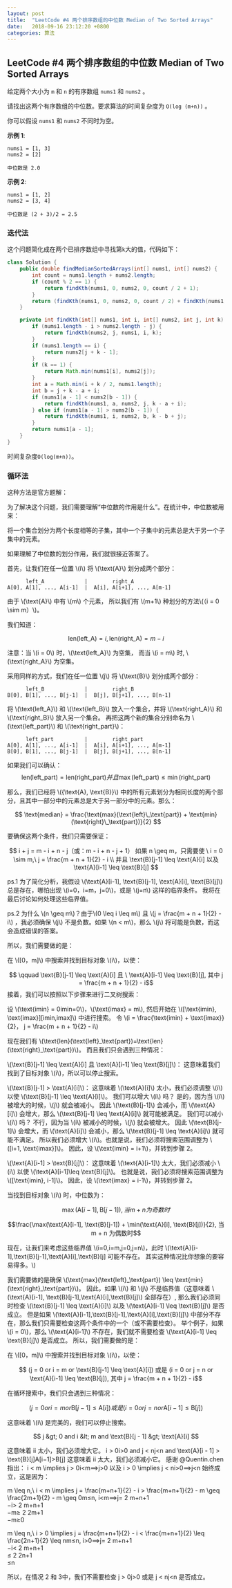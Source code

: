 ```yaml
---
layout: post
title:  "LeetCode #4 两个排序数组的中位数 Median of Two Sorted Arrays"
date:   2018-09-16 23:12:20 +0800
categories: 算法
---
```


<script type="text/javascript" src="http://cdn.mathjax.org/mathjax/latest/MathJax.js?config=default"></script>

## LeetCode #4 两个排序数组的中位数 Median of Two Sorted Arrays

给定两个大小为 `m` 和 `n` 的有序数组 `nums1` 和 `nums2` 。

请找出这两个有序数组的中位数。要求算法的时间复杂度为 `O(log (m+n))` 。

你可以假设 `nums1` 和 `nums2` 不同时为空。

**示例 1**:

```
nums1 = [1, 3]
nums2 = [2]

中位数是 2.0
```

**示例 2**:

```
nums1 = [1, 2]
nums2 = [3, 4]

中位数是 (2 + 3)/2 = 2.5
```

### 迭代法

这个问题简化成在两个已排序数组中寻找第`k`大的值，代码如下：

```java
class Solution {
    public double findMedianSortedArrays(int[] nums1, int[] nums2) {
        int count = nums1.length + nums2.length;
		if (count % 2 == 1) {
			return findKth(nums1, 0, nums2, 0, count / 2 + 1);
		}
		return (findKth(nums1, 0, nums2, 0, count / 2) + findKth(nums1, 0, nums2, 0, count / 2 + 1)) / 2.0;
    }

    private int findKth(int[] nums1, int i, int[] nums2, int j, int k) {
		if (nums1.length - i > nums2.length - j) {
			return findKth(nums2, j, nums1, i, k);
		}
		if (nums1.length == i) {
			return nums2[j + k - 1];
		}
		if (k == 1) {
			return Math.min(nums1[i], nums2[j]);
		}
		int a = Math.min(i + k / 2, nums1.length);
		int b = j + k - a + i;
		if (nums1[a - 1] < nums2[b - 1]) {
			return findKth(nums1, a, nums2, j, k - a + i);
		} else if (nums1[a - 1] > nums2[b - 1]) {
			return findKth(nums1, i, nums2, b, k - b + j);
		}
		return nums1[a - 1];
	}
}
```

时间复杂度`O(log(m+n))`。

### 循环法

这种方法是官方题解：

为了解决这个问题，我们需要理解“中位数的作用是什么”。在统计中，中位数被用来：

将一个集合划分为两个长度相等的子集，其中一个子集中的元素总是大于另一个子集中的元素。

如果理解了中位数的划分作用，我们就很接近答案了。

首先，让我们在任一位置 \\(i\\) 将 \\(\text{A}\\) 划分成两个部分：

          left_A             |        right_A
    A[0], A[1], ..., A[i-1]  |  A[i], A[i+1], ..., A[m-1]
由于 \\(\text{A}\\) 中有 \\(m\\) 个元素， 所以我们有 \\(m+1\\) 种划分的方法\\(（i = 0 \sim m）\\)。

我们知道：

$$
\text{len}(\text{left\_A}) = i, \text{len}(\text{right\_A}) = m - i
$$

注意：当 \\(i = 0\\) 时，\\(\text{left\_A}\\) 为空集， 而当 \\(i = m\\) 时, \\(\text{right\_A}\\) 为空集。

采用同样的方式，我们在任一位置 \\(j\\) 将 \\(\text{B}\\) 划分成两个部分：

          left_B             |        right_B
    B[0], B[1], ..., B[j-1]  |  B[j], B[j+1], ..., B[n-1]
将 \\(\text{left\_A}\\) 和 \\(\text{left\_B}\\) 放入一个集合，并将 \\(\text{right\_A}\\) 和 \\(\text{right\_B}\\) 放入另一个集合。 再把这两个新的集合分别命名为 \\(\text{left\_part}\\) 和 \\(\text{right\_part}\\)：

          left_part          |        right_part
    A[0], A[1], ..., A[i-1]  |  A[i], A[i+1], ..., A[m-1]
    B[0], B[1], ..., B[j-1]  |  B[j], B[j+1], ..., B[n-1]
如果我们可以确认：
$$
\text{len}(\text{left\_part}) = \text{len}(\text{right\_part})并且
\max(\text{left\_part}) \leq \min(\text{right\_part})
$$

那么，我们已经将 \\(\{\text{A}, \text{B}\}\\) 中的所有元素划分为相同长度的两个部分，且其中一部分中的元素总是大于另一部分中的元素。那么：

$$
\text{median} = \frac{\text{max}(\text{left}\_\text{part}) + \text{min}(\text{right}\_\text{part})}{2}
$$

要确保这两个条件，我们只需要保证：

$$
i + j = m - i + n - j（或：m - i + n - j + 1） 如果 n \geq m，只需要使 \ i = 0 \sim m,\ j = \frac{m + n + 1}{2} - i \\ ​并且
\text{B}[j-1] \leq \text{A}[i] 以及 \text{A}[i-1] \leq \text{B}[j]
$$

ps.1 为了简化分析，我假设 \\(\text{A}[i-1], \text{B}[j-1], \text{A}[i], \text{B}[j]\\) 总是存在，哪怕出现 \\(i=0，i=m，j=0\\)，或是 \\(j=n\\) 这样的临界条件。 我将在最后讨论如何处理这些临界值。

ps.2 为什么 \\(n \geq m\\)？由于\\(0 \leq i \leq m\\) 且 \\(j = \frac{m + n + 1}{2} - i\\)​	，我必须确保 \\(j\\) 不是负数。如果 \\(n &lt; m\\)，那么 \\(j\\) 将可能是负数，而这会造成错误的答案。

所以，我们需要做的是：

在 \\([0，m]\\) 中搜索并找到目标对象 \\(i\\)，以使：

$$
\qquad \text{B}[j-1] \leq \text{A}[i]  且 \ \text{A}[i-1] \leq \text{B}[j],  其中 j = \frac{m + n + 1}{2} - i$$
接着，我们可以按照以下步骤来进行二叉树搜索：

设 \\(\text{imin} = 0imin=0\\)，\\(\text{imax} = m\\), 然后开始在 \\([\text{imin}, \text{imax}][imin,imax]\\) 中进行搜索。
令 \\(i = \frac{\text{imin} + \text{imax}}{2}， j = \frac{m + n + 1}{2} - i\\)

现在我们有 \\(\text{len}(\text{left}\_\text{part})=\text{len}(\text{right}\_\text{part})\\)。 而且我们只会遇到三种情况：

\\(\text{B}[j-1] \leq \text{A}[i] 且 \text{A}[i-1] \leq \text{B}[j]\\)：
这意味着我们找到了目标对象 \\(i\\)，所以可以停止搜索。

\\(\text{B}[j-1] &gt; \text{A}[i]\\)：
这意味着 \\(\text{A}[i]\\) 太小，我们必须调整 \\(i\\) 以使 \\(\text{B}[j-1] \leq \text{A}[i]\\)。
我们可以增大 \\(i\\) 吗？
      是的，因为当 \\(i\\) 被增大的时候，\\(j\\) 就会被减小。
      因此 \\(\text{B}[j-1]\\) 会减小，而 \\(\text{A}[i]\\) 会增大，那么 \\(\text{B}[j-1] \leq \text{A}[i]\\) 就可能被满足。
我们可以减小 \\(i\\) 吗？
      不行，因为当 \\(i\\) 被减小的时候，\\(j\\) 就会被增大。
      因此 \\(\text{B}[j-1]\\) 会增大，而 \\(\text{A}[i]\\) 会减小，那么 \\(\text{B}[j-1] \leq \text{A}[i]\\) 就可能不满足。
所以我们必须增大 \\(i\\)。也就是说，我们必须将搜索范围调整为 \\([i+1, \text{imax}]\\)。 因此，设 \\(\text{imin} = i+1\\)，并转到步骤 2。

\\(\text{A}[i-1] &gt; \text{B}[j]\\)： 这意味着 \\(\text{A}[i-1]\\) 太大，我们必须减小 \\(i\\) 以使 \\(\text{A}[i-1]\leq \text{B}[j]\\)。 也就是说，我们必须将搜索范围调整为 \\([\text{imin}, i-1]\\)。
因此，设 \\(\text{imax} = i-1\\)，并转到步骤 2。

当找到目标对象 \\(i\\) 时，中位数为：

$$\max(\text{A}[i-1], \text{B}[j-1]),  当 m + n 为奇数时$$

$$\frac{\max(\text{A}[i-1], \text{B}[j-1]) + \min(\text{A}[i], \text{B}[j])}{2},  当 m + n 为偶数时$$

现在，让我们来考虑这些临界值 \\(i=0,i=m,j=0,j=n\\)，此时 \\(\text{A}[i-1],\text{B}[j-1],\text{A}[i],\text{B}[j] 可能不存在。 其实这种情况比你想象的要容易得多。\\)

我们需要做的是确保 \\(\text{max}(\text{left}\_\text{part}) \leq \text{min}(\text{right}\_\text{part})\\)。 因此，如果 \\(i\\) 和 \\(j\\) 不是临界值（这意味着 \\(\text{A}[i-1], \text{B}[j-1],\text{A}[i],\text{B}[j]\\) 全部存在）, 那么我们必须同时检查 \\(\text{B}[j-1] \leq \text{A}[i]\\) 以及 \\(\text{A}[i-1] \leq \text{B}[j]\\) 是否成立。 但是如果 \\(\text{A}[i-1],\text{B}[j-1],\text{A}[i],\text{B}[j]\\) 中部分不存在，那么我们只需要检查这两个条件中的一个（或不需要检查）。 举个例子，如果 \\(i = 0\\)，那么 \\(\text{A}[i-1]\\) 不存在，我们就不需要检查 \\(\text{A}[i-1] \leq \text{B}[j]\\) 是否成立。 所以，我们需要做的是：

在 \\([0，m]\\) 中搜索并找到目标对象 \\(i\\)，以使：

$$
(j = 0 or i = m or \text{B}[j-1] \leq \text{A}[i]) 或是 (i = 0 or j = n or \text{A}[i-1] \leq \text{B}[j]), 其中 j = \frac{m + n + 1}{2} - i​
$$

在循环搜索中，我们只会遇到三种情况：

$$
(j = 0 or i = m or \text{B}[j-1] \leq \text{A}[i])
或是
(i = 0 or j = n or \text{A}[i-1] \leq \text{B}[j])
$$

这意味着 \\(i\\) 是完美的，我们可以停止搜索。

$$
j &gt; 0 and i &lt; m and \text{B}[j - 1] &gt; \text{A}[i] 
$$

这意味着 ii 太小，我们必须增大它。
i &gt; 0i>0 and j &lt; nj<n and \text{A}[i - 1] &gt; \text{B}[j]A[i−1]>B[j] 
这意味着 ii 太大，我们必须减小它。
感谢 @Quentin.chen 指出： i &lt; m \implies j &gt; 0i<m⟹j>0 以及 i &gt; 0 \implies j &lt; ni>0⟹j<n 始终成立，这是因为：

m \leq n,\ i &lt; m \implies j = \frac{m+n+1}{2} - i &gt; \frac{m+n+1}{2} - m \geq \frac{2m+1}{2} - m \geq 0m≤n, i<m⟹j= 
2
m+n+1
​	
 −i> 
2
m+n+1
​	
 −m≥ 
2
2m+1
​	
 −m≥0

m \leq n,\ i &gt; 0 \implies j = \frac{m+n+1}{2} - i &lt; \frac{m+n+1}{2} \leq \frac{2n+1}{2} \leq nm≤n, i>0⟹j= 
2
m+n+1
​	
 −i< 
2
m+n+1
​	
 ≤ 
2
2n+1
​	
 ≤n

所以，在情况 2 和 3中，我们不需要检查 j &gt; 0j>0 或是 j &lt; nj<n 是否成立。
